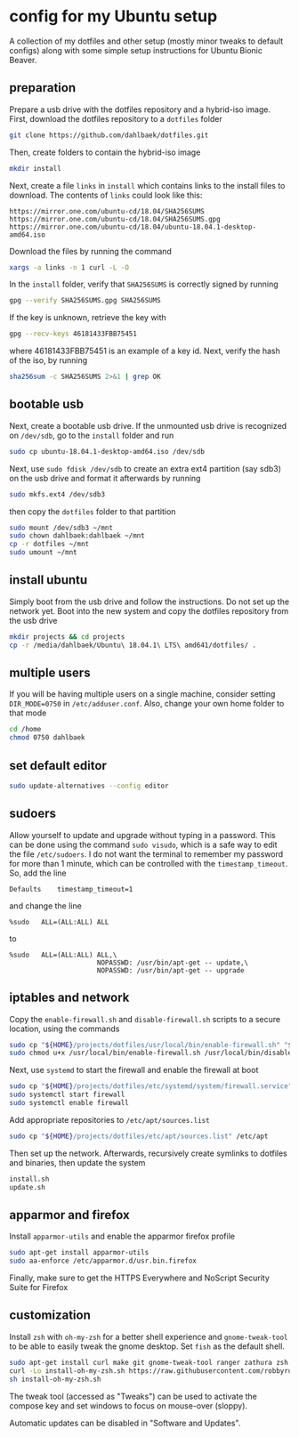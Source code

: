 # config for my Ubuntu setup

A collection of my dotfiles and other setup (mostly minor tweaks to default
configs) along with some simple setup instructions for Ubuntu Bionic Beaver.

## preparation

Prepare a usb drive with the dotfiles repository and a hybrid-iso image. First,
download the dotfiles repository to a `dotfiles` folder

```sh
git clone https://github.com/dahlbaek/dotfiles.git
```

Then, create folders to contain the hybrid-iso image

```sh
mkdir install
```

Next, create a file `links` in `install` which contains links to the install
files to download. The contents of `links` could look like this:

```
https://mirror.one.com/ubuntu-cd/18.04/SHA256SUMS
https://mirror.one.com/ubuntu-cd/18.04/SHA256SUMS.gpg
https://mirror.one.com/ubuntu-cd/18.04/ubuntu-18.04.1-desktop-amd64.iso
```

Download the files by running the command

```sh
xargs -a links -n 1 curl -L -O
```

In the `install` folder, verify that `SHA256SUMS` is correctly signed by running

```sh
gpg --verify SHA256SUMS.gpg SHA256SUMS
```

If the key is unknown, retrieve the key with

```sh
gpg --recv-keys 46181433FBB75451
```

where 46181433FBB75451 is an example of a key id. Next,
verify the hash of the iso, by running

```sh
sha256sum -c SHA256SUMS 2>&1 | grep OK
```

## bootable usb

Next, create a bootable usb drive. If the unmounted usb drive is recognized on
`/dev/sdb`, go to the `install` folder and run

```sh
sudo cp ubuntu-18.04.1-desktop-amd64.iso /dev/sdb
```

Next, use `sudo fdisk /dev/sdb` to create an extra ext4 partition
(say sdb3) on the usb drive and format it afterwards by running

```sh
sudo mkfs.ext4 /dev/sdb3
```

then copy the `dotfiles` folder to that partition

```sh
sudo mount /dev/sdb3 ~/mnt
sudo chown dahlbaek:dahlbaek ~/mnt
cp -r dotfiles ~/mnt
sudo umount ~/mnt
```

## install ubuntu

Simply boot from the usb drive and follow the instructions. Do not set up the
network yet. Boot into the new system and copy the dotfiles repository from the
usb drive

```sh
mkdir projects && cd projects
cp -r /media/dahlbaek/Ubuntu\ 18.04.1\ LTS\ amd641/dotfiles/ .
```

## multiple users

If you will be having multiple users on a single machine, consider setting
`DIR_MODE=0750` in `/etc/adduser.conf`. Also, change your own home folder to
that mode

```sh
cd /home
chmod 0750 dahlbaek
```

## set default editor

```sh
sudo update-alternatives --config editor
```

## sudoers

Allow yourself to update and upgrade without typing in a password. This can be
done using the command `sudo visudo`, which is a safe way to edit the file
`/etc/sudoers`. I do not want the terminal to remember my password for more
than 1 minute, which can be controlled with the `timestamp_timeout`. So, add
the line

```
Defaults	timestamp_timeout=1
```

and change the line

```
%sudo	ALL=(ALL:ALL) ALL
```

to

```
%sudo	ALL=(ALL:ALL) ALL,\
                      NOPASSWD: /usr/bin/apt-get -- update,\
                      NOPASSWD: /usr/bin/apt-get -- upgrade
```

## iptables and network

Copy the `enable-firewall.sh` and `disable-firewall.sh` scripts to a secure
location, using the commands

```sh
sudo cp "${HOME}/projects/dotfiles/usr/local/bin/enable-firewall.sh" "${HOME}/projects/dotfiles/usr/local/bin/disable-firewall.sh" /usr/
sudo chmod u+x /usr/local/bin/enable-firewall.sh /usr/local/bin/disable-firewall.sh
```

Next, use `systemd` to start the firewall and enable the firewall at boot

```sh
sudo cp "${HOME}/projects/dotfiles/etc/systemd/system/firewall.service" /etc/systemd/system
sudo systemctl start firewall
sudo systemctl enable firewall
```

Add appropriate repositories to `/etc/apt/sources.list`

```sh
sudo cp "${HOME}/projects/dotfiles/etc/apt/sources.list" /etc/apt
```

Then set up the network. Afterwards, recursively create symlinks to dotfiles
and binaries, then update the system

```sh
install.sh
update.sh
```

## apparmor and firefox

Install `apparmor-utils` and enable the apparmor firefox profile

```sh
sudo apt-get install apparmor-utils
sudo aa-enforce /etc/apparmor.d/usr.bin.firefox
```

Finally, make sure to get the HTTPS Everywhere and NoScript Security
Suite for Firefox

## customization

Install `zsh` with `oh-my-zsh` for a better shell experience and
`gnome-tweak-tool` to be able to easily tweak the gnome desktop. Set `fish` as
the default shell.

```sh
sudo apt-get install curl make git gnome-tweak-tool ranger zathura zsh
curl -Lo install-oh-my-zsh.sh https://raw.githubusercontent.com/robbyrussell/oh-my-zsh/master/tools/install.sh
sh install-oh-my-zsh.sh
```

The tweak tool (accessed as "Tweaks") can be used to
activate the compose key and set windows to focus on
mouse-over (sloppy).

Automatic updates can be disabled in "Software and Updates".
